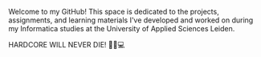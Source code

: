 Welcome to my GitHub! This space is dedicated to the projects, assignments, and learning materials I've developed and worked on during my Informatica studies at the University of Applied Sciences Leiden.

HARDCORE WILL NEVER DIE! 🤘🔥💻
